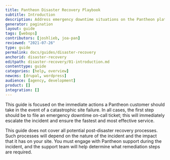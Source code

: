 ```yaml
---
title: Pantheon Disaster Recovery Playbook
subtitle: Introduction
description: Address emergency downtime situations on the Pantheon platform
generator: pagination
layout: guide
tags: [webops]
contributors: [joshlieb, joa-pan]
reviewed: "2021-07-26"
type: guide
permalink: docs/guides/disaster-recovery
anchorid: disaster-recovery
editpath: disaster-recovery/01-introduction.md
contenttype: guide
categories: [help, overview]
newcms: [drupal, wordpress]
audience: [agency, development]
product: []
integration: []
---
```


This guide is focused on the immediate actions a Pantheon customer should take in the event of a catastrophic site failure. In all cases, the first step should be to file an emergency downtime on-call ticket; this will immediately escalate the incident and ensure the fastest and most effective service. 

This guide does not cover all potential post-disaster recovery processes. Such processes will depend on the nature of the incident and the impact that it has on your site. You must engage with Pantheon support during the incident, and the support team will help determine what remediation steps are required.